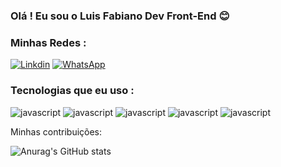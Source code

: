### Olá ! Eu sou o Luis Fabiano Dev Front-End 😊

### Minhas Redes :

[![Linkdin](https://img.shields.io/badge/LinkedIn-0077B5?style=for-the-badge&logo=linkedin&logoColor=white)](https://www.linkedin.com/in/luis-fabiano-junior-927610251/)
[![WhatsApp](https://img.shields.io/badge/WhatsApp-25D366?style=for-the-badge&logo=whatsapp&logoColor=white)](https://api.whatsapp.com/send/?phone=11994914822&text&type=phone_number&app_absent=0)

### Tecnologias que eu uso :

<div>
  <img alt="javascript" src="https://img.shields.io/badge/HTML5-E34F26?style=for-the-badge&logo=html5&logoColor=white"/>
  <img alt="javascript" src="https://img.shields.io/badge/CSS3-1572B6?style=for-the-badge&logo=css3&logoColor=white"/>
  <img alt="javascript" src="https://img.shields.io/badge/JavaScript-F7DF1E?style=for-the-badge&logo=javascript&logoColor=black"/>
  <img alt="javascript" src="https://img.shields.io/badge/TypeScript-007ACC?style=for-the-badge&logo=typescript&logoColor=white"/>
  <img alt="javascript" src="https://img.shields.io/badge/React-20232A?style=for-the-badge&logo=react&logoColor=61DAFB"/>
</div>

Minhas contribuições: 

![Anurag's GitHub stats](https://github-readme-stats.vercel.app/api?username=LuisJuniorPSJ&show_icons=true&theme=radical)



